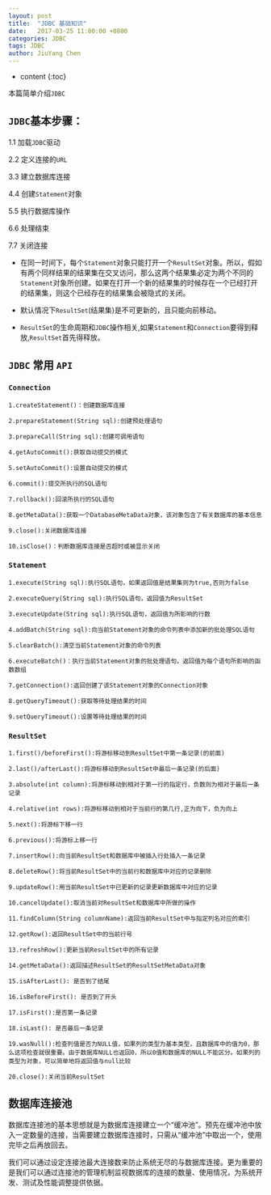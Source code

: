 ```yaml
---
layout: post
title:  "JDBC 基础知识"
date:   2017-03-25 11:00:00 +0800
categories: JDBC 
tags: JDBC
author: JiuYang Chen
---
```




* content
{:toc}




本篇简单介绍`JDBC`


## `JDBC`基本步骤：

1.1 加载`JDBC`驱动

2.2 定义连接的`URL`

3.3 建立数据库连接

4.4 创建`Statement`对象

5.5 执行数据库操作

6.6 处理结束

7.7 关闭连接


* 在同一时间下，每个`Statement`对象只能打开一个`ResultSet`对象。所以，假如有两个同样结果的结果集在交叉访问，那么这两个结果集必定为两个不同的`Statement`对象所创建。如果在打开一个新的结果集的时候存在一个已经打开的结果集，则这个已经存在的结果集会被隐式的关闭。    

* 默认情况下`ResultSet`(结果集)是不可更新的，且只能向前移动。

* `ResultSet`的生命周期和`JDBC`操作相关,如果`Statement`和`Connection`要得到释放,`ResultSet`首先得释放。


## `JDBC` 常用 `API`

### `Connection`

    1.createStatement()：创建数据库连接
	
    2.prepareStatement(String sql):创建预处理语句
	
    3.prepareCall(String sql):创建可调用语句

    4.getAutoCommit():获取自动提交的模式
	
    5.setAutoCommit():设置自动提交的模式
    
    6.commit():提交所执行的SQL语句
	
    7.rollback():回滚所执行的SQL语句

    8.getMetaData():获取一个DatabaseMetaData对象，该对象包含了有关数据库的基本信息

    9.close():关闭数据库连接
	
    10.isClose()：判断数据库连接是否超时或被显示关闭

### `Statement`

    1.execute(String sql):执行SQL语句，如果返回值是结果集则为true,否则为false
	
    2.executeQuery(String sql):执行SQL语句，返回值为ResultSet
	
    3.executeUpdate(String sql):执行SQL语句，返回值为所影响的行数
    
    4.addBatch(String sql):向当前Statement对象的命令列表中添加新的批处理SQL语句
	
    5.clearBatch():清空当前Statement对象的命令列表
	
    6.executeBatch()：执行当前Statement对象的批处理语句，返回值为每个语句所影响的函数数组

    7.getConnection():返回创建了该Statement对象的Connection对象

    8.getQueryTimeout():获取等待处理结果的时间
	
    9.setQueryTimeout():设置等待处理结果的时间
          
### `ResultSet`   
 
    1.first()/beforeFirst():将游标移动到ResultSet中第一条记录(的前面)
	
    2.last()/afterLast():将游标移动到ResultSet中最后一条记录(的后面)

    3.absolute(int column):将游标移动到相对于第一行的指定行，负数则为相对于最后一条记录
	
    4.relative(int rows):将游标移动到相对于当前行的第几行,正为向下，负为向上

    5.next():将游标下移一行
	
    6.previous():将游标上移一行

    7.insertRow():向当前ResultSet和数据库中被插入行处插入一条记录
	
    8.deleteRow():将当前ResultSet中的当前行和数据库中对应的记录删除
	
    9.updateRow():用当前ResultSet中已更新的记录更新数据库中对应的记录
	
    10.cancelUpdate():取消当前对ResultSet和数据库中所做的操作

    11.findColumn(String columnName):返回当前ResultSet中与指定列名对应的索引

    12.getRow():返回ResultSet中的当前行号

    13.refreshRow():更新当前ResultSet中的所有记录

    14.getMetaData():返回描述ResultSet的ResultSetMetaData对象

    15.isAfterLast(): 是否到了结尾
	
    16.isBeforeFirst(): 是否到了开头
	
    17.isFirst():是否第一条记录   
	
    18.isLast(): 是否最后一条记录

    19.wasNull():检查列值是否为NULL值，如果列的类型为基本类型，且数据库中的值为0，那么这项检查就很重要。由于数据库NULL也返回0，所以0值和数据库的NULL不能区分。如果列的类型为对象，可以简单地将返回值与null比较
    
    20.close():关闭当前ResultSet


## 数据库连接池

数据库连接池的基本思想就是为数据库连接建立一个“缓冲池”。预先在缓冲池中放入一定数量的连接，当需要建立数据库连接时，只需从“缓冲池”中取出一个，使用完毕之后再放回去。

我们可以通过设定连接池最大连接数来防止系统无尽的与数据库连接。更为重要的是我们可以通过连接池的管理机制监视数据库的连接的数量、使用情况，为系统开发、测试及性能调整提供依据。 
















